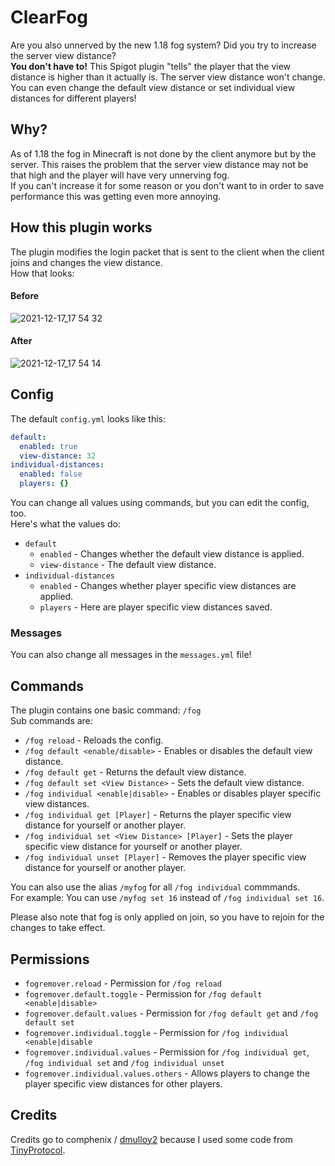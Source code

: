 # ClearFog

Are you also unnerved by the new 1.18 fog system? Did you try to increase the server view distance?  
**You don't have to!** This Spigot plugin "tells" the player that the view distance is higher than it actually is.
The server view distance won't change.  
You can even change the default view distance or set individual view distances for different players!

## Why?

As of 1.18 the fog in Minecraft is not done by the client anymore but by the server.
This raises the problem that the server view distance may not be that high and the player will have very unnerving fog.  
If you can't increase it for some reason or you don't want to in order to save performance this was getting even more annoying.

## How this plugin works

The plugin modifies the login packet that is sent to the client when the client joins and changes the view distance.  
How that looks:  
#### Before
![2021-12-17_17 54 32](https://user-images.githubusercontent.com/49787110/146580689-1eab2fab-446b-4d83-a49d-2d79984fd01f.png)
#### After
![2021-12-17_17 54 14](https://user-images.githubusercontent.com/49787110/146580691-a13337b8-a76a-4f0c-916d-bcd688c57a6a.png)

## Config

The default `config.yml` looks like this:
```yml
default:
  enabled: true
  view-distance: 32
individual-distances:
  enabled: false
  players: {}
```
You can change all values using commands, but you can edit the config, too.  
Here's what the values do:

- `default`
  - `enabled` - Changes whether the default view distance is applied.  
  - `view-distance` - The default view distance.  
- `individual-distances`  
  - `enabled` - Changes whether player specific view distances are applied.
  - `players` - Here are player specific view distances saved.

### Messages

You can also change all messages in the `messages.yml` file!

## Commands

The plugin contains one basic command: `/fog`  
Sub commands are:
- `/fog reload` - Reloads the config.
- `/fog default <enable/disable>` - Enables or disables the default view distance.
- `/fog default get` - Returns the default view distance.
- `/fog default set <View Distance>` - Sets the default view distance.
- `/fog individual <enable|disable>` - Enables or disables player specific view distances.
- `/fog individual get [Player]` - Returns the player specific view distance for yourself or another player.
- `/fog individual set <View Distance> [Player]` - Sets the player specific view distance for yourself or another player.
- `/fog individual unset [Player]` - Removes the player specific view distance for yourself or another player.

You can also use the alias `/myfog` for all `/fog individual` commmands.  
For example: You can use `/myfog set 16` instead of `/fog individual set 16`.

Please also note that fog is only applied on join, so you have to rejoin for the changes to take effect.

## Permissions

- `fogremover.reload` - Permission for `/fog reload`
- `fogremover.default.toggle` - Permission for `/fog default <enable|disable>`
- `fogremover.default.values` - Permission for `/fog default get` and `/fog default set`
- `fogremover.individual.toggle` - Permission for `/fog individual <enable|disable`
- `fogremover.individual.values` - Permission for `/fog individual get`, `/fog individual set` and `/fog individual unset`
- `fogremover.individual.values.others` - Allows players to change the player specific view distances for other players.

## Credits

Credits go to comphenix / [dmulloy2](https://github.com/dmulloy2) because I used some code from [TinyProtocol](https://github.com/dmulloy2/ProtocolLib/blob/master/TinyProtocol/src/main/java/com/comphenix/ticyprotocol/TinyProtocol.java).
